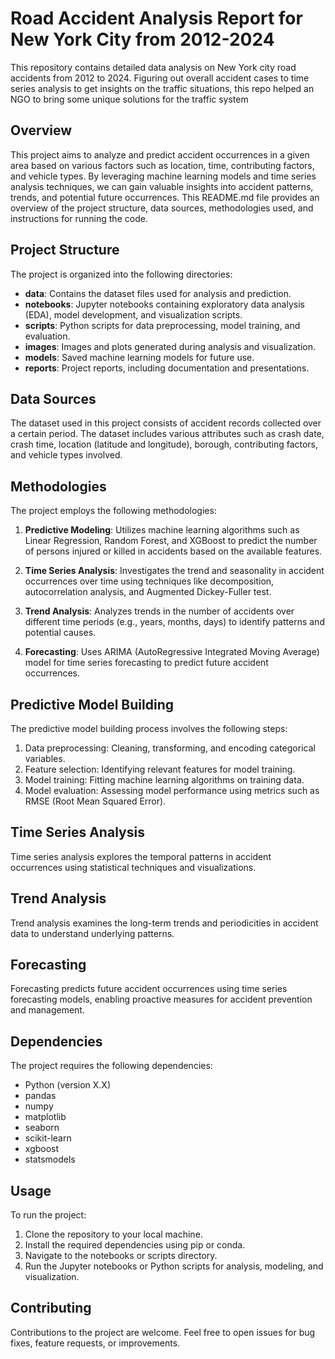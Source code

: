 # Road Accident Analysis Report for New York City from 2012-2024
This repository contains detailed data analysis on New York city road accidents from 2012 to 2024. Figuring out overall accident cases to time series analysis to get insights on the traffic situations, this repo helped an NGO to bring some unique solutions for the traffic system 


## Overview

This project aims to analyze and predict accident occurrences in a given area based on various factors such as location, time, contributing factors, and vehicle types. By leveraging machine learning models and time series analysis techniques, we can gain valuable insights into accident patterns, trends, and potential future occurrences. This README.md file provides an overview of the project structure, data sources, methodologies used, and instructions for running the code.


## Project Structure

The project is organized into the following directories:

- **data**: Contains the dataset files used for analysis and prediction.
- **notebooks**: Jupyter notebooks containing exploratory data analysis (EDA), model development, and visualization scripts.
- **scripts**: Python scripts for data preprocessing, model training, and evaluation.
- **images**: Images and plots generated during analysis and visualization.
- **models**: Saved machine learning models for future use.
- **reports**: Project reports, including documentation and presentations.

## Data Sources

The dataset used in this project consists of accident records collected over a certain period. The dataset includes various attributes such as crash date, crash time, location (latitude and longitude), borough, contributing factors, and vehicle types involved.

## Methodologies

The project employs the following methodologies:

1. **Predictive Modeling**: Utilizes machine learning algorithms such as Linear Regression, Random Forest, and XGBoost to predict the number of persons injured or killed in accidents based on the available features.

2. **Time Series Analysis**: Investigates the trend and seasonality in accident occurrences over time using techniques like decomposition, autocorrelation analysis, and Augmented Dickey-Fuller test.

3. **Trend Analysis**: Analyzes trends in the number of accidents over different time periods (e.g., years, months, days) to identify patterns and potential causes.

4. **Forecasting**: Uses ARIMA (AutoRegressive Integrated Moving Average) model for time series forecasting to predict future accident occurrences.

## Predictive Model Building

The predictive model building process involves the following steps:

1. Data preprocessing: Cleaning, transforming, and encoding categorical variables.
2. Feature selection: Identifying relevant features for model training.
3. Model training: Fitting machine learning algorithms on training data.
4. Model evaluation: Assessing model performance using metrics such as RMSE (Root Mean Squared Error).

## Time Series Analysis

Time series analysis explores the temporal patterns in accident occurrences using statistical techniques and visualizations.

## Trend Analysis

Trend analysis examines the long-term trends and periodicities in accident data to understand underlying patterns.

## Forecasting

Forecasting predicts future accident occurrences using time series forecasting models, enabling proactive measures for accident prevention and management.

## Dependencies

The project requires the following dependencies:

- Python (version X.X)
- pandas
- numpy
- matplotlib
- seaborn
- scikit-learn
- xgboost
- statsmodels

## Usage

To run the project:

1. Clone the repository to your local machine.
2. Install the required dependencies using pip or conda.
3. Navigate to the notebooks or scripts directory.
4. Run the Jupyter notebooks or Python scripts for analysis, modeling, and visualization.

## Contributing

Contributions to the project are welcome. Feel free to open issues for bug fixes, feature requests, or improvements.


